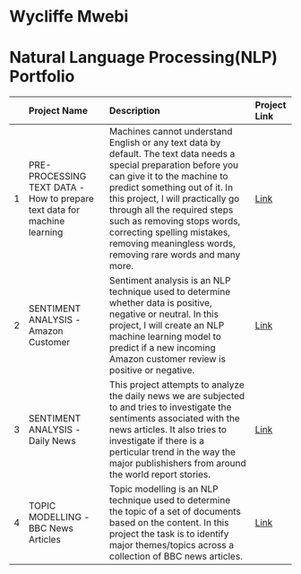 # Wycliffe Mwebi
# Natural Language Processing(NLP) Portfolio

| | Project Name  | Description    | Project Link   | 
|---:|:-------------|:-----------|:------|
| 1 | PRE-PROCESSING TEXT DATA -How to prepare text data for machine learning   | Machines cannot understand English or any text data by default. The text data needs a special preparation before you can give it to the machine to predict something out of it. In this project, I will practically go through all the required steps such as removing stops words, correcting spelling mistakes, removing meaningless words, removing rare words and many more.   | [Link](https://github.com/Wycliffe-Mwebi/NLP-Portfolio/tree/main/How%20to%20prepare%20text%20data%20for%20machine%20learning)  |                
| 2 | SENTIMENT ANALYSIS -Amazon Customer  | Sentiment analysis is an NLP technique used to determine whether data is positive, negative or neutral. In this project, I will create an NLP machine learning model to predict if a new incoming Amazon customer review is positive or negative.  | [Link](https://github.com/Wycliffe-Mwebi/NLP-Portfolio/tree/main/NLP%20-Sentiment%20Analysis)   | 
| 3 |SENTIMENT ANALYSIS -Daily News  | This project attempts to analyze the daily news we are subjected to and tries to investigate the sentiments associated with the news articles. It also tries to investigate if there is a perticular trend in the way the major publishishers from around the world report stories.  | [Link](https://github.com/Wycliffe-Mwebi/NLP-Portfolio/tree/main/NLP%20-Sentiment%20Analysis)   | 
| 4 |TOPIC MODELLING -BBC News Articles | Topic modelling is an NLP technique used to determine the topic of a set of documents based on the content. In this project the task is to identify major themes/topics across a collection of BBC news articles.    | [Link](https://github.com/Wycliffe-Mwebi/NLP-Portfolio/tree/main/BBC%20News%20Articles%20-Topic%20Modelling)  | 

